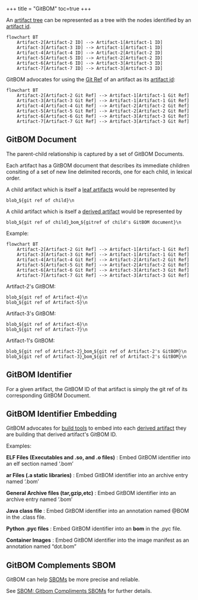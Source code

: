 +++
title = "GitBOM"
toc=true
+++

An [artifact tree](/glossary/artifact_tree) can be represented as a tree with the nodes identified by an [artifact id](/glossary/artifact#artifact-identifiers).

```mermaid
flowchart BT
    Artifact-2[Artifact-2 ID] --> Artifact-1[Artifact-1 ID]
    Artifact-3[Artifact-3 ID] --> Artifact-1[Artifact-1 ID]
    Artifact-4[Artifact-4 ID] --> Artifact-2[Artifact-2 ID]
    Artifact-5[Artifact-5 ID] --> Artifact-2[Artifact-2 ID]
    Artifact-6[Artifact-6 ID] --> Artifact-3[Artifact-3 ID]
    Artifact-7[Artifact-7 ID] --> Artifact-3[Artifact-3 ID]
```

GitBOM advocates for using the [Git Ref](/glossary/git/#git-ref) of an artifact as its [artifact id](/glossary/artifact#artifact-identifiers):

```mermaid
flowchart BT
    Artifact-2[Artifact-2 Git Ref] --> Artifact-1[Artifact-1 Git Ref]
    Artifact-3[Artifact-3 Git Ref] --> Artifact-1[Artifact-1 Git Ref]
    Artifact-4[Artifact-4 Git Ref] --> Artifact-2[Artifact-2 Git Ref]
    Artifact-5[Artifact-5 Git Ref] --> Artifact-2[Artifact-2 Git Ref]
    Artifact-6[Artifact-6 Git Ref] --> Artifact-3[Artifact-3 Git Ref]
    Artifact-7[Artifact-7 Git Ref] --> Artifact-3[Artifact-3 Git Ref]
```

## GitBOM Document
The parent-child relationship is captured by a set of GitBOM Documents.

Each artifact has a GitBOM document that describes its immediate children consiting of a set of new line delimited records, one for each child, in lexical order.

A child artifact which is itself a [leaf artifacts](/glossary/artifact/#leaf-artifacts) would be represented by

```
blob⎵${git ref of child}\n
```

A child artifact which is itself a [derived artifact](/glossary/artifact/#derived-artifacts) would be represented by
```
blob⎵${git ref of child}⎵bom⎵${gitref of child's GitBOM document}\n
```

Example:

```mermaid
flowchart BT
    Artifact-2[Artifact-2 Git Ref] --> Artifact-1[Artifact-1 Git Ref]
    Artifact-3[Artifact-3 Git Ref] --> Artifact-1[Artifact-1 Git Ref]
    Artifact-4[Artifact-4 Git Ref] --> Artifact-2[Artifact-2 Git Ref]
    Artifact-5[Artifact-5 Git Ref] --> Artifact-2[Artifact-2 Git Ref]
    Artifact-6[Artifact-6 Git Ref] --> Artifact-3[Artifact-3 Git Ref]
    Artifact-7[Artifact-7 Git Ref] --> Artifact-3[Artifact-3 Git Ref]
```

Artifact-2's GitBOM:

```
blob⎵${git ref of Artifact-4}\n
blob⎵${git ref of Artifact-5}\n
```

Artifact-3's GitBOM:
```
blob⎵${git ref of Artifact-6}\n
blob⎵${git ref of Artifact-7}\n
```

Artifact-1's GitBOM:
```
blob⎵${git ref of Artifact-2}⎵bom⎵${git ref of Artifact-2's GitBOM}\n
blob⎵${git ref of Artifact-3}⎵bom⎵${git ref of Artifact-2's GitBOM}\n
```

## GitBOM Identifier

For a given artifact, the GitBOM ID of that artifact is simply the git ref of its corresponding GitBOM Document.

## GitBOM Identifier Embedding

GitBOM advocates for [build tools](/resources/glossarybuildtool) to embed into each [derived artifact](/glossary/artifact/#derived-artifacts) they are building that derived artifact's GitBOM ID.

Examples:

**ELF Files (Executables and .so, and .o files)**
: Embed GitBOM identifier into an elf section named ‘.bom’

**ar Files (.a static libraries)**
: Embed GitBOM identifier into an archive entry named ‘.bom’

**General Archive files (tar,gzip,etc)**
: Embed GitBOM identifier into an archive entry named ‘.bom’

**Java class file**
: Embed GitBOM identifier into an annotation named @BOM in the .class file.

**Python .pyc files**
: Embed GitBOM identifier into an __bom__ in the .pyc file.

**Container Images**
: Embed GitBOM identifier into the image manifest as an annotation named “dot.bom”

## GitBOM Complements SBOM
GitBOM can help [SBOMs](/glossary/sbom) be more precise and reliable.

See [SBOM: Gitbom Compliments SBOMs](/glossary/sbom/#gitbom-compliments-sbom) for further details. 
